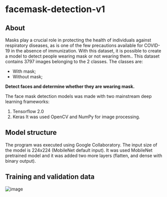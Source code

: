 # facemask-detection-v1

## About

Masks play a crucial role in protecting the health of individuals against respiratory diseases, as is one of the few precautions available for COVID-19 in the absence of immunization. With this dataset, it is possible to create a model to detect people wearing mask or not wearing them..
This dataset contains 3797 images belonging to the 2 classes.
The classes are:

- With mask;
- Without mask;

**Detect faces and determine whether they are wearing mask.**

The face mask detection models was made with two mainstream deep learning frameworks:
  1. Tensorflow 2.0
  2. Keras
It was used OpenCV and NumPy for image processing.

## Model structure
The program was executed using Google Collaboratory.
The input size of the model is 224x224 (MobileNet default input).
It was used MobileNet pretrained model and it was added two more layers (flatten, and dense with binary output).

## Training and validation data
![image](https://user-images.githubusercontent.com/49798588/116448137-24d80c00-a82f-11eb-8173-3e82a9cd5b1e.png)
